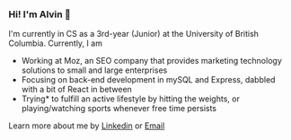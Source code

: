 ### Hi! I'm Alvin 👋

I'm currently in CS as a 3rd-year (Junior) at the University of British Columbia. Currently, I am

- Working at Moz, an SEO company that provides marketing technology solutions to small and large enterprises
- Focusing on back-end development in mySQL and Express, dabbled with a bit of React in between
- Trying* to fulfill an active lifestyle by hitting the weights, or playing/watching sports whenever free time persists 

Learn more about me by [Linkedin](linkedin.com/in/alvzhou) or [Email](alvinzhoulo@gmail.com)
<!--
**alvzhou/alvzhou** is a ✨ _special_ ✨ repository because its `README.md` (this file) appears on your GitHub profile.

Here are some ideas to get you started:

- 🔭 I’m currently working on ...
- 🌱 I’m currently learning ...
- 👯 I’m looking to collaborate on ...
- 🤔 I’m looking for help with ...
- 💬 Ask me about ...
- 📫 How to reach me: ...
- 😄 Pronouns: ...
- ⚡ Fun fact: ...
-->
